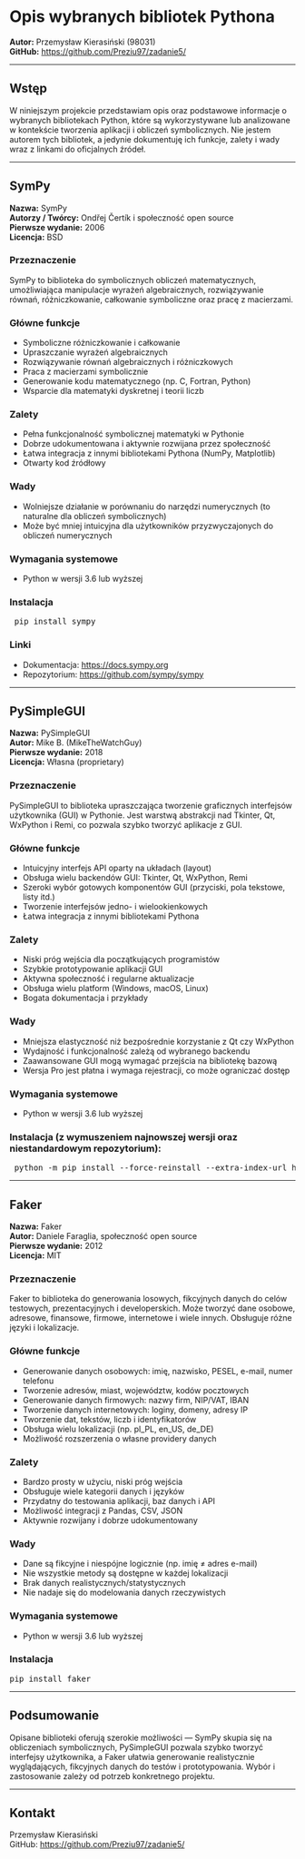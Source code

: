 # Opis wybranych bibliotek Pythona

**Autor:** Przemysław Kierasiński (98031)  
**GitHub:** https://github.com/Preziu97/zadanie5/

---

## Wstęp

W niniejszym projekcie przedstawiam opis oraz podstawowe informacje o wybranych bibliotekach Python, które są wykorzystywane lub analizowane w kontekście tworzenia aplikacji i obliczeń symbolicznych. Nie jestem autorem tych bibliotek, a jedynie dokumentuję ich funkcje, zalety i wady wraz z linkami do oficjalnych źródeł.

---

## SymPy

**Nazwa:** SymPy  
**Autorzy / Twórcy:** Ondřej Čertík i społeczność open source  
**Pierwsze wydanie:** 2006  
**Licencja:** BSD

### Przeznaczenie  
SymPy to biblioteka do symbolicznych obliczeń matematycznych, umożliwiająca manipulacje wyrażeń algebraicznych, rozwiązywanie równań, różniczkowanie, całkowanie symboliczne oraz pracę z macierzami.

### Główne funkcje  
- Symboliczne różniczkowanie i całkowanie  
- Upraszczanie wyrażeń algebraicznych  
- Rozwiązywanie równań algebraicznych i różniczkowych  
- Praca z macierzami symbolicznie  
- Generowanie kodu matematycznego (np. C, Fortran, Python)  
- Wsparcie dla matematyki dyskretnej i teorii liczb  

### Zalety  
- Pełna funkcjonalność symbolicznej matematyki w Pythonie  
- Dobrze udokumentowana i aktywnie rozwijana przez społeczność  
- Łatwa integracja z innymi bibliotekami Pythona (NumPy, Matplotlib)  
- Otwarty kod źródłowy  

### Wady  
- Wolniejsze działanie w porównaniu do narzędzi numerycznych (to naturalne dla obliczeń symbolicznych)  
- Może być mniej intuicyjna dla użytkowników przyzwyczajonych do obliczeń numerycznych  

### Wymagania systemowe  
- Python w wersji 3.6 lub wyższej  

### Instalacja  
<pre> pip install sympy </pre>

### Linki  
- Dokumentacja: https://docs.sympy.org  
- Repozytorium: https://github.com/sympy/sympy  

---

## PySimpleGUI

**Nazwa:** PySimpleGUI  
**Autor:** Mike B. (MikeTheWatchGuy)  
**Pierwsze wydanie:** 2018  
**Licencja:** Własna (proprietary)  

### Przeznaczenie  
PySimpleGUI to biblioteka upraszczająca tworzenie graficznych interfejsów użytkownika (GUI) w Pythonie. Jest warstwą abstrakcji nad Tkinter, Qt, WxPython i Remi, co pozwala szybko tworzyć aplikacje z GUI.

### Główne funkcje  
- Intuicyjny interfejs API oparty na układach (layout)  
- Obsługa wielu backendów GUI: Tkinter, Qt, WxPython, Remi  
- Szeroki wybór gotowych komponentów GUI (przyciski, pola tekstowe, listy itd.)  
- Tworzenie interfejsów jedno- i wielookienkowych  
- Łatwa integracja z innymi bibliotekami Pythona  

### Zalety  
- Niski próg wejścia dla początkujących programistów  
- Szybkie prototypowanie aplikacji GUI  
- Aktywna społeczność i regularne aktualizacje  
- Obsługa wielu platform (Windows, macOS, Linux)  
- Bogata dokumentacja i przykłady  

### Wady  
- Mniejsza elastyczność niż bezpośrednie korzystanie z Qt czy WxPython  
- Wydajność i funkcjonalność zależą od wybranego backendu  
- Zaawansowane GUI mogą wymagać przejścia na bibliotekę bazową  
- Wersja Pro jest płatna i wymaga rejestracji, co może ograniczać dostęp  

### Wymagania systemowe  
- Python w wersji 3.6 lub wyższej  

### Instalacja (z wymuszeniem najnowszej wersji oraz niestandardowym repozytorium):
<pre> python -m pip install --force-reinstall --extra-index-url https://PySimpleGUI.net/install PySimpleGUI  </pre>

---

## Faker

**Nazwa:** Faker  
**Autor:** Daniele Faraglia, społeczność open source  
**Pierwsze wydanie:** 2012  
**Licencja:** MIT  

### Przeznaczenie  
Faker to biblioteka do generowania losowych, fikcyjnych danych do celów testowych, prezentacyjnych i developerskich. Może tworzyć dane osobowe, adresowe, finansowe, firmowe, internetowe i wiele innych. Obsługuje różne języki i lokalizacje.

### Główne funkcje  
- Generowanie danych osobowych: imię, nazwisko, PESEL, e-mail, numer telefonu  
- Tworzenie adresów, miast, województw, kodów pocztowych  
- Generowanie danych firmowych: nazwy firm, NIP/VAT, IBAN  
- Tworzenie danych internetowych: loginy, domeny, adresy IP  
- Tworzenie dat, tekstów, liczb i identyfikatorów  
- Obsługa wielu lokalizacji (np. pl_PL, en_US, de_DE)  
- Możliwość rozszerzenia o własne providery danych  

### Zalety  
- Bardzo prosty w użyciu, niski próg wejścia  
- Obsługuje wiele kategorii danych i języków  
- Przydatny do testowania aplikacji, baz danych i API  
- Możliwość integracji z Pandas, CSV, JSON  
- Aktywnie rozwijany i dobrze udokumentowany  

### Wady  
- Dane są fikcyjne i niespójne logicznie (np. imię ≠ adres e-mail)  
- Nie wszystkie metody są dostępne w każdej lokalizacji  
- Brak danych realistycznych/statystycznych  
- Nie nadaje się do modelowania danych rzeczywistych  

### Wymagania systemowe  
- Python w wersji 3.6 lub wyższej  

### Instalacja
<pre>pip install faker</pre>

---

## Podsumowanie

Opisane biblioteki oferują szerokie możliwości — SymPy skupia się na obliczeniach symbolicznych, PySimpleGUI pozwala szybko tworzyć interfejsy użytkownika, a Faker ułatwia generowanie realistycznie wyglądających, fikcyjnych danych do testów i prototypowania. Wybór i zastosowanie zależy od potrzeb konkretnego projektu.

---

## Kontakt

Przemysław Kierasiński  
GitHub: https://github.com/Preziu97/zadanie5/

